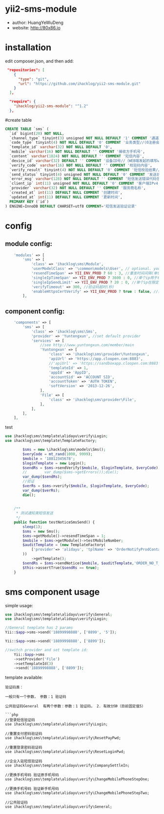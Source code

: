 # yii2-sms-module


* author: HuangYeWuDeng
* website: http://80x86.io

# installation

edit composer.json, and then add:
```json
 "repositories": [
    {
      "type": "git",
      "url": "https://github.com/ihacklog/yii2-sms-module.git"
    }
  ],
```

```json
  "require": {
    "ihacklog/yii2-sms-module": "^1.2"
  },
```

#create table
```sql
CREATE TABLE `sms` (
  `id` bigint(20) NOT NULL,
  `channel_type` tinyint(3) unsigned NOT NULL DEFAULT '1' COMMENT '通道类型//（1验证码通道，2 通知类短信通道）',
  `code_type` tinyint(4) NOT NULL DEFAULT '0' COMMENT '业务类型//(0注册会员, 1密码找回, 2修改密码, 3修改手机 ...)',
  `template_id` varchar(32) NOT NULL DEFAULT '0',
  `mobile` varchar(16) NOT NULL DEFAULT '' COMMENT '接收方手机号',
  `content` varchar(1024) NOT NULL DEFAULT '' COMMENT '短信内容',
  `device_id` varchar(32) DEFAULT '' COMMENT '设备ID号//（WEB端发起的填写web）',
  `verify_code` varchar(16) NOT NULL DEFAULT '' COMMENT '校验码内容',
  `verify_result` tinyint(4) NOT NULL DEFAULT '0' COMMENT '短信校验结果//（0,未校验，1成功，2失败）针对校验类短信',
  `send_status` tinyint(4) unsigned NOT NULL DEFAULT '0' COMMENT '发送状态//0未发送，1发送成功，2发送失败',
  `error_msg` varchar(128) NOT NULL DEFAULT '' COMMENT '短信发送错误代码信息记录',
  `client_ip` int(11) unsigned NOT NULL DEFAULT '0' COMMENT '客户端IPv4 地址',
  `provider` varchar(32) NOT NULL DEFAULT '' COMMENT '服务商名称',
  `created_at` int(11) DEFAULT NULL COMMENT '创建时间',
  `updated_at` int(11) DEFAULT NULL COMMENT '更新时间',
  PRIMARY KEY (`id`)
) ENGINE=InnoDB DEFAULT CHARSET=utf8 COMMENT='短信发送验证记录'
```

# config


## module config:


```php
    'modules' => [
        'sms' => [
            'class' => 'ihacklog\sms\Module',
            'userModelClass' => '\common\models\User', // optional. your User model. Needs to be ActiveRecord.
            'resendTimeSpan' => YII_ENV_PROD ? 60 : 3, //重发时间间隔(单位：秒）
            'singleIpTimeSpan' => YII_ENV_PROD ? 3600 : 0, //单个ip用于统计允许发送的最多次数的限定时间
            'singleIpSendLimit' => YII_ENV_PROD ? 20 : 0, //单个ip在限定的时间内允许发送的最多次数
            'verifyTimeout' => 300, //验证码超时(秒)
            'enableHttpsCertVerify' => YII_ENV_PROD ? true : false, //是否校验https证书,线上环境建议启用
        ],
```

## component config:
```php
    'components' => [
        'sms' => [
            'class' => 'ihacklog\sms\Sms',
            'provider' => 'Yuntongxun', //set default provider
            'services' => [
                //see http://www.yuntongxun.com/member/main
                'Yuntongxun' => [
                    'class' => 'ihacklog\sms\provider\Yuntongxun',
                    'apiUrl' => 'https://app.cloopen.com:8883',
                    //'apiUrl' => 'https://sandboxapp.cloopen.com:8883',
                    'templateId' => 1,
                    'appId' => 'AppID',
                    'accountSid' => 'ACCOUNT SID',
                    'accountToken' => 'AUTH TOKEN',
                    'softVersion' => '2013-12-26',
                ],
                'File' => [
                    'class' => 'ihacklog\sms\provider\File',
                ],
            ],
        ],
    ],
```


test

```php
use ihacklog\sms\template\alidayu\verify\Login;
use ihacklog\sms\template\TemplateFactory;

        $sms = new \ihacklog\sms\models\Sms();
        $veryCode = mt_rand(1000, 9999);
        $mobile = '18812345678';
        $loginTemplate = new Login();
        $sendRs = $sms->sendVerify($mobile, $loginTemplate, $veryCode);
        //        var_dump($sms->getErrors());die();
        var_dump($sendRs);
        //验证
        $verRs = $sms->verify($mobile, $loginTemplate, $veryCode);
        var_dump($verRs);
        die();
        
        
    /**
     * 测试通知类短信发送
     */
    public function testNoticeSmsSend() {
        sleep(1);
        $sms = new Sms();
        $sms->getModule()->resendTimeSpan = 1;
        $mobile = $sms->getModule()->testMobileNumber;
        $auditTemplate = (new TemplateFactory(
            ['provider'=> 'alidayu', 'tplName' => 'OrderNotifyProdContact', 'tplType' => 'notice']
        ))
            ->getTemplate();
        $sendRs = $sms->sendNotice($mobile, $auditTemplate,'ORDER_NO_T_201710132241-' . mt_rand(1000,9999));
        $this->assertTrue($sendRs == true);
    }
```

# sms component usage

simple usage:
```php
use ihacklog\sms\template\alidayu\verify\General;
use ihacklog\sms\template\alidayu\verify\Login;

//General template has 2 params
Yii::$app->sms->send('18899998888', ['8899', '5']);

Yii::$app->sms->send('18899998888', ['8899']);
```

```php
//switch provider and set template id:
    Yii::$app->sms
    ->setProvider('File')
    ->setTemplateId(3)
    ->send('18899998888', ['8899']);
```

template available:
```
验证码类：

一般只有一个参数， 参数：1 验证码

公共验证码General  有两个参数：参数：1 验证码， 2. 有效分钟（目前固定值5）

```php
//登录短信验证码
use ihacklog\sms\template\alidayu\verify\Login;

//重置支付密码验证码
use ihacklog\sms\template\alidayu\verify\ResetPayPwd;

//重置登录密码验证码
use ihacklog\sms\template\alidayu\verify\ResetLoginPwd;

//企业入驻短信验证码
use ihacklog\sms\template\alidayu\verify\CompanySettleIn;

//更换手机号码 验证原手机号码
use ihacklog\sms\template\alidayu\verify\ChangeMobilePhoneStepOne;

//更换手机号码 验证新手机号码
use ihacklog\sms\template\alidayu\verify\ChangeMobilePhoneStepTwo;

//公共验证码
use ihacklog\sms\template\alidayu\verify\General;
```
